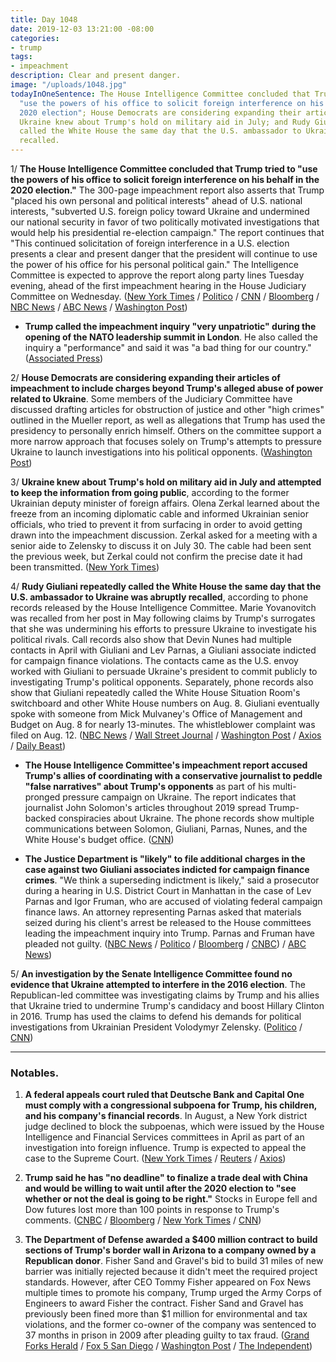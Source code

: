 ```yaml
---
title: Day 1048
date: 2019-12-03 13:21:00 -08:00
categories:
- trump
tags:
- impeachment
description: Clear and present danger.
image: "/uploads/1048.jpg"
todayInOneSentence: The House Intelligence Committee concluded that Trump tried to
  "use the powers of his office to solicit foreign interference on his behalf in the
  2020 election"; House Democrats are considering expanding their articles of impeachment;
  Ukraine knew about Trump's hold on military aid in July; and Rudy Giuliani repeatedly
  called the White House the same day that the U.S. ambassador to Ukraine was abruptly
  recalled.
---
```


1/ **The House Intelligence Committee concluded that Trump tried to "use the powers of his office to solicit foreign interference on his behalf in the 2020 election."** The 300-page impeachment report also asserts that Trump "placed his own personal and political interests"  ahead of U.S. national interests, "subverted U.S. foreign policy toward Ukraine and undermined our national security in favor of two politically motivated investigations that would help his presidential re-election campaign." The report continues that "This continued solicitation of foreign interference in a U.S. election presents a clear and present danger that the president will continue to use the power of his office for his personal political gain."  The Intelligence Committee is expected to approve the report along party lines Tuesday evening, ahead of the first impeachment hearing in the House Judiciary Committee on Wednesday. ([New York Times](https://www.nytimes.com/2019/12/03/us/politics/impeachment-trump-intelligence-committee.html) / [Politico](https://www.politico.com/news/2019/12/03/trump-abused-power-of-presidency-dems-conclude-in-impeachment-report-074924) / [CNN](https://www.cnn.com/2019/12/03/politics/house-intelligence-committee-report/index.html) / [Bloomberg](https://www.bloomberg.com/news/articles/2019-12-03/trump-compromised-security-abused-office-house-report-says?srnd=premium) / [NBC News](https://www.nbcnews.com/politics/trump-impeachment-inquiry/democrats-impeachment-report-cites-trump-obstruction-withholding-aid-warns-grave-n1094341) / [ABC News](https://abcnews.go.com/Politics/impeachment-report-details-scheme-trump-pressure-ukraine-benefit/story?id=67467779) / [Washington Post](https://www.washingtonpost.com/politics/impeachment-hearings-live-updates/2019/12/03/50fec098-15ba-11ea-8406-df3c54b3253e_story.html))

* **Trump called the impeachment inquiry "very unpatriotic" during the opening of the NATO leadership summit in London**. He also called the inquiry a "performance" and said it was "a bad thing for our country." ([Associated Press](https://apnews.com/ad95d35c2a608bd3ecd6ae87bf2e1ba2))

2/ **House Democrats are considering expanding their articles of impeachment to include charges beyond Trump's alleged abuse of power related to Ukraine**. Some members of the Judiciary Committee have discussed drafting articles for obstruction of justice and other "high crimes" outlined in the Mueller report, as well as allegations that Trump has used the presidency to personally enrich himself. Others on the committee support a more narrow approach that focuses solely on Trump's attempts to pressure Ukraine to launch investigations into his political opponents. ([Washington Post](https://www.washingtonpost.com/politics/democrats-quietly-debate-expanding-impeachment-articles-beyond-ukraine/2019/12/02/da84e00a-1537-11ea-bf81-ebe89f477d1e_story.html))

3/ **Ukraine knew about Trump's hold on military aid in July and attempted to keep the information from going public**, according to the former Ukrainian deputy minister of foreign affairs. Olena Zerkal learned about the freeze from an incoming diplomatic cable and informed Ukrainian senior officials, who tried to prevent it from surfacing in order to avoid getting drawn into the impeachment discussion. Zerkal asked for a meeting with a senior aide to Zelensky to discuss it on July 30. The cable had been sent the previous week, but Zerkal could not confirm the precise date it had been transmitted. ([New York Times](https://www.nytimes.com/2019/12/03/world/europe/ukraine-impeachment-military-aid.html))

4/ **Rudy Giuliani repeatedly called the White House the same day that the U.S. ambassador to Ukraine was abruptly recalled**, according to phone records released by the House Intelligence Committee. Marie Yovanovitch was recalled from her post in May following claims by Trump's surrogates that she was undermining his efforts to pressure Ukraine to investigate his political rivals. Call records also show that Devin Nunes had multiple contacts in April with Giuliani and Lev Parnas, a Giuliani associate indicted for campaign finance violations. The contacts came as the U.S. envoy worked with Giuliani to persuade Ukraine's president to commit publicly to investigating Trump's political opponents. Separately, phone records also show that Giuliani repeatedly called the White House Situation Room's switchboard and other White House numbers on Aug. 8. Giuliani eventually spoke with someone from Mick Mulvaney's Office of Management and Budget on Aug. 8 for nearly 13-minutes. The whistleblower complaint was filed on Aug. 12. ([NBC News](https://www.nbcnews.com/politics/donald-trump/giuliani-mystery-phone-calls-texts-uncovered-democrats-impeachment-report-n1095086) / [Wall Street Journal](https://www.wsj.com/articles/report-reveals-call-records-between-giuliani-white-house-and-nunes-11575409448) / [Washington Post](https://www.washingtonpost.com/politics/impeachment-hearings-live-updates/2019/12/03/50fec098-15ba-11ea-8406-df3c54b3253e_story.html) / [Axios](https://www.axios.com/devin-nunes-lev-parnas-rudy-giuliani-ukraine-a2193934-f4ae-48de-a3c9-8750a306812b.html) / [Daily Beast](https://www.thedailybeast.com/impeachment-investigators-got-rudys-phone-recordsand-theyre-quite-revealing))

* **The House Intelligence Committee's impeachment report accused Trump's allies of coordinating with a conservative journalist to peddle "false narratives" about Trump's opponents** as part of his multi-pronged pressure campaign on Ukraine. The report indicates that journalist John Solomon's articles throughout 2019 spread Trump-backed conspiracies about Ukraine. The phone records show multiple communications between Solomon, Giuliani, Parnas, Nunes, and the White House's budget office. ([CNN](https://www.cnn.com/2019/12/03/politics/intelligence-report-phone-records-devin-nunes/))

* **The Justice Department is "likely" to file additional charges in the case against two Giuliani associates indicted for campaign finance crimes**. "We think a superseding indictment is likely," said a prosecutor during a hearing in U.S. District Court in Manhattan in the case of Lev Parnas and Igor Fruman, who are accused of violating federal campaign finance laws. An attorney representing Parnas asked that materials seized during his client's arrest be released to the House committees leading the impeachment inquiry into Trump. Parnas and Fruman have pleaded not guilty. ([NBC News](https://www.nbcnews.com/politics/justice-department/prosecutor-says-new-charges-likely-case-against-rudy-giuliani-associates-n1094506) / [Politico](https://www.politico.com/states/new-york/albany/story/2019/12/02/new-charges-likely-in-case-against-giuliani-associates-1230238) / [Bloomberg](https://www.bloomberg.com/news/articles/2019-12-02/u-s-likely-to-bring-new-charges-in-giuliani-allies-case) / [CNBC](https://www.cnbc.com/2019/12/02/new-criminal-charges-likely-in-case-of-rudy-giuliani-associates.html)) / [ABC News](https://abcnews.go.com/Politics/lawyer-giuliani-associate-petitions-court-release-documents-recordings/story?id=67446948))

5/ **An investigation by the Senate Intelligence Committee found no evidence that Ukraine attempted to interfere in the 2016 election**. The Republican-led committee was investigating claims by Trump and his allies that Ukraine tried to undermine Trump's candidacy and boost Hillary Clinton in 2016. Trump has used the claims to defend his demands for political investigations from Ukrainian President Volodymyr Zelensky. ([Politico](https://www.politico.com/news/2019/12/02/senate-panel-ukraine-election-interference-074796) / [CNN](https://www.cnn.com/2019/12/02/politics/senate-intelligence-ukraine-2016-election/index.html))

---

### Notables.

1. **A federal appeals court ruled that Deutsche Bank and Capital One must comply with a congressional subpoena for Trump, his children, and his company's financial records**. In August, a New York district judge declined to block the subpoenas, which were issued by the House Intelligence and Financial Services committees in April as part of an investigation into foreign influence. Trump is expected to appeal the case to the Supreme Court. ([New York Times](https://www.nytimes.com/2019/12/03/business/trump-deutsche-bank-subpoena.html) / [Reuters](https://www.reuters.com/article/us-usa-trump-banks-idUSKBN1Y71V0) / [Axios](https://www.axios.com/trump-financial-records-subpoena-deutsche-bank-8ad4507e-aa16-4641-ae5f-5dbc022cb030.html))

2. **Trump said he has "no deadline" to finalize a trade deal with China and would be willing to wait until after the 2020 election to "see whether or not the deal is going to be right."** Stocks in Europe fell and Dow futures lost more than 100 points in response to Trump's comments. ([CNBC](https://www.cnbc.com/2019/12/03/trump-says-it-might-be-better-to-wait-until-after-2020-election-for-a-china-deal.html) / [Bloomberg](https://www.bloomberg.com/news/articles/2019-12-03/trump-says-no-deadline-for-china-deal-may-come-after-election) / [New York Times](https://www.nytimes.com/2019/12/03/business/economy/trump-china-trade.html) / [CNN](https://www.cnn.com/2019/12/03/investing/dow-stock-market-today/index.html))

3. **The Department of Defense awarded a $400 million contract to build sections of Trump's border wall in Arizona to a company owned by a Republican donor**. Fisher Sand and Gravel's bid to build 31 miles of new barrier was initially rejected because it didn't meet the required project standards. However, after CEO Tommy Fisher appeared on Fox News multiple times to promote his company, Trump urged the Army Corps of Engineers to award Fisher the contract. Fisher Sand and Gravel has previously been fined more than $1 million for environmental and tax violations, and the former co-owner of the company was sentenced to 37 months in prison in 2009 after pleading guilty to tax fraud. ([Grand Forks Herald](https://www.grandforksherald.com/news/government-and-politics/4801023-Dickinson-company-gets-massive-contract-to-build-part-of-border-wall) / [Fox 5 San Diego](https://fox5sandiego.com/2019/12/02/construction-company-building-private-wall-for-group-with-trump-ties-wins-government-contract/) / [Washington Post](https://www.washingtonpost.com/immigration/north-dakota-company-that-trump-touted-gets-400-million-border-wall-contract/2019/12/02/9c661132-1568-11ea-bf81-ebe89f477d1e_story.html) / [The Independent](https://www.independent.co.uk/news/world/americas/us-politics/trump-border-wall-contract-fox-news-republican-donor-fisher-sand-gravel-arizona-a9230346.html))